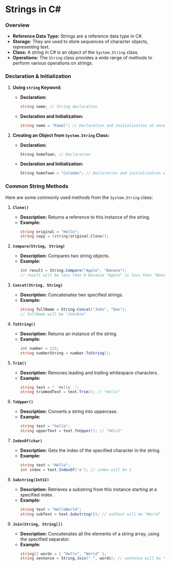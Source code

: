 # Strings in C#

### Overview

- **Reference Data Type:** Strings are a reference data type in C#.
- **Storage:** They are used to store sequences of character objects, representing text.
- **Class:** A string in C# is an object of the `System.String` class.
- **Operations:** The `String` class provides a wide range of methods to perform various operations on strings.

### Declaration & Initialization

1. **Using `string` Keyword:**

   - **Declaration:**
     ```csharp
     string name; // String declaration
     ```

   - **Declaration and Initialization:**
     ```csharp
     string name = "Kamal"; // Declaration and initialization at once
     ```

2. **Creating an Object from `System.String` Class:**

   - **Declaration:**
     ```csharp
     String homeTown; // Declaration
     ```

   - **Declaration and Initialization:**
     ```csharp
     String homeTown = "Colombo"; // Declaration and initialization at once
     ```

### Common String Methods

Here are some commonly used methods from the `System.String` class:

1. **`Clone()`**

   - **Description:** Returns a reference to this instance of the string.
   - **Example:**
     ```csharp
     string original = "Hello";
     string copy = (string)original.Clone();
     ```

2. **`Compare(String, String)`**

   - **Description:** Compares two string objects.
   - **Example:**
     ```csharp
     int result = String.Compare("Apple", "Banana");
     // result will be less than 0 because "Apple" is less than "Banana"
     ```

3. **`Concat(String, String)`**

   - **Description:** Concatenates two specified strings.
   - **Example:**
     ```csharp
     string fullName = String.Concat("John", "Doe");
     // fullName will be "JohnDoe"
     ```

4. **`ToString()`**

   - **Description:** Returns an instance of the string.
   - **Example:**
     ```csharp
     int number = 123;
     string numberString = number.ToString();
     ```

5. **`Trim()`**

   - **Description:** Removes leading and trailing whitespace characters.
   - **Example:**
     ```csharp
     string text = "  Hello  ";
     string trimmedText = text.Trim(); // "Hello"
     ```

6. **`ToUpper()`**

   - **Description:** Converts a string into uppercase.
   - **Example:**
     ```csharp
     string text = "hello";
     string upperText = text.ToUpper(); // "HELLO"
     ```

7. **`IndexOf(char)`**

   - **Description:** Gets the index of the specified character in the string.
   - **Example:**
     ```csharp
     string text = "Hello";
     int index = text.IndexOf('e'); // index will be 1
     ```

8. **`Substring(Int32)`**

   - **Description:** Retrieves a substring from this instance starting at a specified index.
   - **Example:**
     ```csharp
     string text = "HelloWorld";
     string subText = text.Substring(5); // subText will be "World"
     ```

9. **`Join(String, String[])`**

   - **Description:** Concatenates all the elements of a string array, using the specified separator.
   - **Example:**
     ```csharp
     string[] words = { "Hello", "World" };
     string sentence = String.Join(" ", words); // sentence will be "Hello World"
     ```